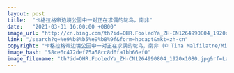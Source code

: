 ```yaml
---
layout: post
title:  "卡格拉格帝边境公园中一对正在求偶的鸵鸟，南非"
date:   "2021-03-31 16:00:00 +0800"
image_url: "http://cn.bing.com/th?id=OHR.FooledYa_ZH-CN1264990804_1920x1080.jpg&rf=LaDigue_1920x1080.jpg&pid=hp"
link: "/search?q=%e9%b8%b5%e9%b8%9f&form=hpcapt&mkt=zh-cn"
copyright: "卡格拉格帝边境公园中一对正在求偶的鸵鸟，南非 (© Tina Malfilatre/Minden Pictures)"
image_hash: "58ce6c472def75a58cc8d6fa1bb66ef0"
image_filename: "th?id=OHR.FooledYa_ZH-CN1264990804_1920x1080.jpg&rf=LaDigue_1920x1080.jpg&pid=hp"
---
```

